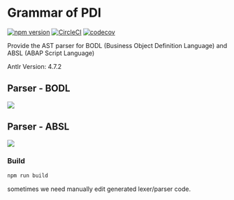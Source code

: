 # Grammar of PDI

[![npm version](https://badge.fury.io/js/grammar-pdi.svg)](https://badge.fury.io/js/grammar-pdi)
[![CircleCI](https://circleci.com/gh/Soontao/grammar-pdi.svg?style=shield)](https://circleci.com/gh/Soontao/grammar-pdi)
[![codecov](https://codecov.io/gh/Soontao/grammar-pdi/branch/master/graph/badge.svg)](https://codecov.io/gh/Soontao/grammar-pdi)

Provide the AST parser for BODL (Business Object Definition Language) and ABSL (ABAP Script Language)

Antlr Version: 4.7.2

## Parser - BODL

![](https://res.cloudinary.com/digf90pwi/image/upload/v1571731756/2019-10-22_16-08-35_rsokqx.png)

## Parser - ABSL

![](https://res.cloudinary.com/digf90pwi/image/upload/v1573109223/2019-11-07_14-46-22_ipzeuq.png)

### Build

```bash
npm run build
```

sometimes we need manually edit generated lexer/parser code.